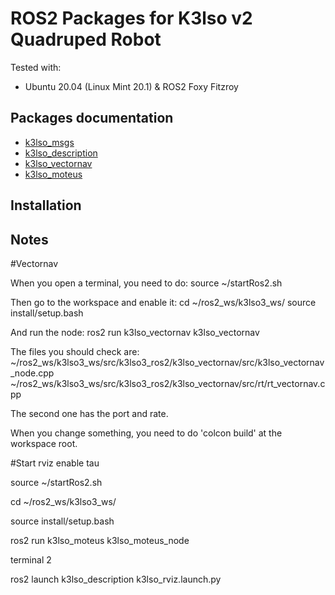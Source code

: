 # ROS2 Packages for K3lso v2 Quadruped Robot

Tested with:

* Ubuntu 20.04 (Linux Mint 20.1) & ROS2 Foxy Fitzroy

## Packages documentation

* [k3lso_msgs](https://github.com/edgarcamilocamacho/k3lso3_ros2/tree/master/k3lso_msgs)
* [k3lso_description](https://github.com/edgarcamilocamacho/k3lso3_ros2/tree/master/k3lso_description)
* [k3lso_vectornav](https://github.com/edgarcamilocamacho/k3lso3_ros2/tree/master/k3lso_vectornav)
* [k3lso_moteus](https://github.com/edgarcamilocamacho/k3lso3_ros2/tree/master/k3lso_moteus)

## Installation


## Notes

#Vectornav

When you open a terminal, you need to do:
source ~/startRos2.sh

Then go to the workspace and enable it:
cd ~/ros2_ws/k3lso3_ws/
source install/setup.bash

And run the node:
ros2 run k3lso_vectornav k3lso_vectornav

The files you should check are:
~/ros2_ws/k3lso3_ws/src/k3lso3_ros2/k3lso_vectornav/src/k3lso_vectornav_node.cpp
~/ros2_ws/k3lso3_ws/src/k3lso3_ros2/k3lso_vectornav/src/rt/rt_vectornav.cpp

The second one has the port and rate.

When you change something, you need to do 'colcon build' at the workspace root.

#Start rviz enable tau


source ~/startRos2.sh

cd ~/ros2_ws/k3lso3_ws/

source install/setup.bash

ros2 run k3lso_moteus k3lso_moteus_node

terminal 2

ros2 launch k3lso_description k3lso_rviz.launch.py



